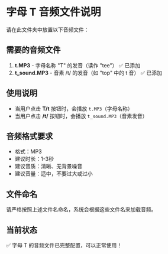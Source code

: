 # 字母 T 音频文件说明

请在此文件夹中放置以下音频文件：

## 需要的音频文件

1. **t.MP3** - 字母名称 "T" 的发音（读作 "tee"） ✅ 已添加
2. **t_sound.MP3** - 音素 /t/ 的发音（如 "top" 中的 t 音） ✅ 已添加

## 使用说明

- 当用户点击 **T/t** 按钮时，会播放 `t.MP3`（字母名称）
- 当用户点击 **/t/** 按钮时，会播放 `t_sound.MP3`（音素发音）

## 音频格式要求

- 格式：MP3
- 建议时长：1-3秒
- 建议音质：清晰、无背景噪音
- 建议音量：适中，不要过大或过小

## 文件命名

请严格按照上述文件名命名，系统会根据这些文件名来加载音频。

## 当前状态

✅ 字母 T 的音频文件已完整配置，可以正常使用！ 